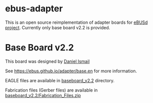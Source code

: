 # ebus-adapter

This is an open source reimplementation of adapter boards for [eBUSd project](https://github.com/john30/ebusd). Currently only base board v2.2 is provided.

# Base Board v2.2

This board was designed by [Daniel Ismail](https://github.com/daniism)

See https://ebus.github.io/adapter/base.en for more information.

EAGLE files are available in [baseboard_v2.2](baseboard_v2.2) directory.

Fabrication files (Gerber files) are available in [baseboard_v2.2/Fabrication_Files.zip](baseboard_v2.2/Fabrication_Files.zip)
